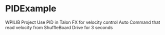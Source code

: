 # PIDExample
WPILIB Project
Use PID in Talon FX for velocity control
Auto Command that read velocity from ShuffleBoard
Drive for 3 seconds

